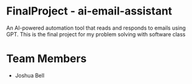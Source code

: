 # FinalProject - ai-email-assistant
An AI-powered automation tool that reads and responds to emails using GPT. This is the final project for my problem solving with software class
# Team Members
- Joshua Bell
